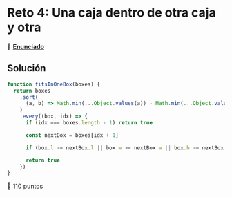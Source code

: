 # Reto 4: Una caja dentro de otra caja y otra

🔗 [**Enunciado**](https://adventjs.dev/es/challenges/2022/4)

## Solución

``` js
function fitsInOneBox(boxes) {
  return boxes
    .sort(
      (a, b) => Math.min(...Object.values(a)) - Math.min(...Object.values(b))
    )
    .every((box, idx) => {
      if (idx === boxes.length - 1) return true

      const nextBox = boxes[idx + 1]

      if (box.l >= nextBox.l || box.w >= nextBox.w || box.h >= nextBox.h) return false

      return true
    })
}
```

🚀 110 puntos
